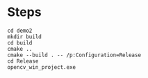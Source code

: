 # Steps

```shell
cd demo2
mkdir build
cd build
cmake ..
cmake --build . -- /p:Configuration=Release
cd Release
opencv_win_project.exe
```

